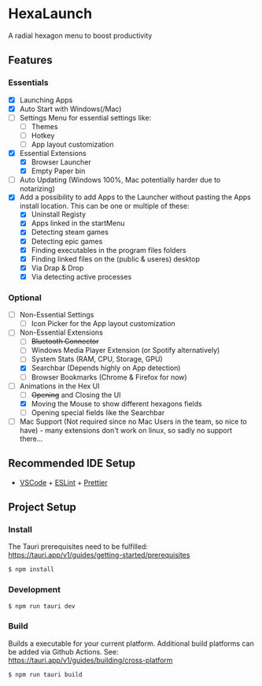 # HexaLaunch

A radial hexagon menu to boost productivity

## Features

### Essentials

- [x] Launching Apps
- [x] Auto Start with Windows(/Mac)
- [ ] Settings Menu for essential settings like:
  - [ ] Themes
  - [ ] Hotkey
  - [ ] App layout customization
- [x] Essential Extensions
  - [x] Browser Launcher
  - [x] Empty Paper bin
- [ ] Auto Updating (Windows 100%, Mac potentially harder due to notarizing)
- [x] Add a possibility to add Apps to the Launcher without pasting the Apps install location. This can be one or multiple of these:
  - [x] Uninstall Registy
  - [x] Apps linked in the startMenu
  - [x] Detecting steam games
  - [x] Detecting epic games
  - [x] Finding executables in the program files folders
  - [x] Finding linked files on the (public & useres) desktop
  - [x] Via Drap & Drop
  - [x] Via detecting active processes

### Optional

- [ ] Non-Essential Settings
  - [ ] Icon Picker for the App layout customization
- [ ] Non-Essential Extensions
  - [ ] ~~Bluetooth Connector~~
  - [ ] Windows Media Player Extension (or Spotify alternatively)
  - [ ] System Stats (RAM, CPU, Storage, GPU)
  - [x] Searchbar (Depends highly on App detection)
  - [ ] Browser Bookmarks (Chrome & Firefox for now)
- [ ] Animations in the Hex UI
  - [ ] ~~Opening~~ and Closing the UI
  - [x] Moving the Mouse to show different hexagons fields
  - [ ] Opening special fields like the Searchbar
- [ ] Mac Support (Not required since no Mac Users in the team, so nice to have) - many extensions don't work on linux, so sadly no support there...

## Recommended IDE Setup

- [VSCode](https://code.visualstudio.com/) + [ESLint](https://marketplace.visualstudio.com/items?itemName=dbaeumer.vscode-eslint) + [Prettier](https://marketplace.visualstudio.com/items?itemName=esbenp.prettier-vscode)

## Project Setup

### Install

The Tauri prerequisites need to be fulfilled: https://tauri.app/v1/guides/getting-started/prerequisites

```bash
$ npm install
```

### Development

```bash
$ npm run tauri dev
```

### Build

Builds a executable for your current platform. Additional build platforms can be added via Github Actions. See: https://tauri.app/v1/guides/building/cross-platform

```bash
$ npm run tauri build
```

